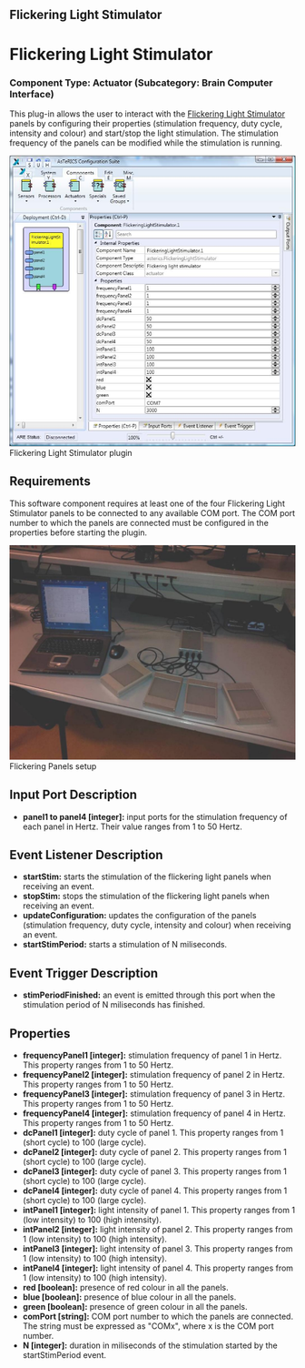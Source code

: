 ##

## Flickering Light Stimulator

# Flickering Light Stimulator

### Component Type: Actuator (Subcategory: Brain Computer Interface)

This plug-in allows the user to interact with the [Flickering Light Stimulator](../actuators/img/Manual_FlickeringLightStimulator.pdf) panels by configuring their properties (stimulation frequency, duty cycle, intensity and colour) and start/stop the light stimulation. The stimulation frequency of the panels can be modified while the stimulation is running.

![Screenshot: Flickering Light Stimulator plugin](./img/FlickeringLightStimulator.jpg "Screenshot: Flickering Light Stimulator plugin")  
Flickering Light Stimulator plugin

## Requirements

This software component requires at least one of the four Flickering Light Stimulator panels to be connected to any available COM port. The COM port number to which the panels are connected must be configured in the properties before starting the plugin.

![Screenshot: Flickering Panels setup](./img/FlickeringPanels.jpg "Screenshot: Flickering Panels setup")  
Flickering Panels setup

## Input Port Description

- **panel1 to panel4 \[integer\]:** input ports for the stimulation frequency of each panel in Hertz. Their value ranges from 1 to 50 Hertz.

## Event Listener Description

- **startStim:** starts the stimulation of the flickering light panels when receiving an event.
- **stopStim:** stops the stimulation of the flickering light panels when receiving an event.
- **updateConfiguration:** updates the configuration of the panels (stimulation frequency, duty cycle, intensity and colour) when receiving an event.
- **startStimPeriod:** starts a stimulation of N miliseconds.

## Event Trigger Description

- **stimPeriodFinished:** an event is emitted through this port when the stimulation period of N miliseconds has finished.

## Properties

- **frequencyPanel1 \[integer\]:** stimulation frequency of panel 1 in Hertz. This property ranges from 1 to 50 Hertz.
- **frequencyPanel2 \[integer\]:** stimulation frequency of panel 2 in Hertz. This property ranges from 1 to 50 Hertz.
- **frequencyPanel3 \[integer\]:** stimulation frequency of panel 3 in Hertz. This property ranges from 1 to 50 Hertz.
- **frequencyPanel4 \[integer\]:** stimulation frequency of panel 4 in Hertz. This property ranges from 1 to 50 Hertz.
- **dcPanel1 \[integer\]:** duty cycle of panel 1. This property ranges from 1 (short cycle) to 100 (large cycle).
- **dcPanel2 \[integer\]:** duty cycle of panel 2. This property ranges from 1 (short cycle) to 100 (large cycle).
- **dcPanel3 \[integer\]:** duty cycle of panel 3. This property ranges from 1 (short cycle) to 100 (large cycle).
- **dcPanel4 \[integer\]:** duty cycle of panel 4. This property ranges from 1 (short cycle) to 100 (large cycle).
- **intPanel1 \[integer\]:** light intensity of panel 1. This property ranges from 1 (low intensity) to 100 (high intensity).
- **intPanel2 \[integer\]:** light intensity of panel 2. This property ranges from 1 (low intensity) to 100 (high intensity).
- **intPanel3 \[integer\]:** light intensity of panel 3. This property ranges from 1 (low intensity) to 100 (high intensity).
- **intPanel4 \[integer\]:** light intensity of panel 4. This property ranges from 1 (low intensity) to 100 (high intensity).
- **red \[boolean\]:** presence of red colour in all the panels.
- **blue \[boolean\]:** presence of blue colour in all the panels.
- **green \[boolean\]:** presence of green colour in all the panels.
- **comPort \[string\]:** COM port number to which the panels are connected. The string must be expressed as "COMx", where x is the COM port number.
- **N \[integer\]:** duration in miliseconds of the stimulation started by the startStimPeriod event.
